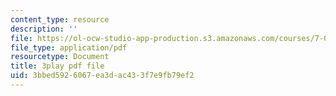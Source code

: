 ```yaml
---
content_type: resource
description: ''
file: https://ol-ocw-studio-app-production.s3.amazonaws.com/courses/7-05-general-biochemistry-spring-2020/3bbed5926067ea3dac433f7e9fb79ef2_7Z1CfKUOQVs.pdf
file_type: application/pdf
resourcetype: Document
title: 3play pdf file
uid: 3bbed592-6067-ea3d-ac43-3f7e9fb79ef2
---
```

